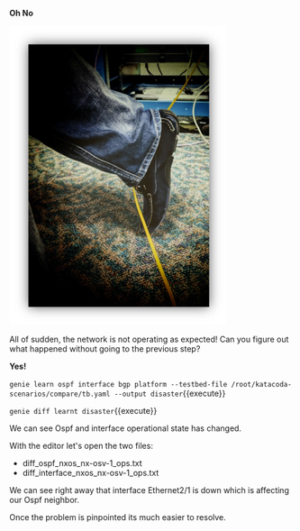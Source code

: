 **Oh No**

![oh No](https://raw.githubusercontent.com/CiscoTestAutomation/CL-DevNet-2595/master/ohNo.png)

All of sudden, the network is not operating as expected!  Can you figure out
what happened without going to the previous step?

**Yes!**

`genie learn ospf interface bgp platform --testbed-file /root/katacoda-scenarios/compare/tb.yaml --output disaster`{{execute}}

`genie diff learnt disaster`{{execute}}

We can see Ospf and interface operational state has changed.

With the editor let's open the two files:

* diff_ospf_nxos_nx-osv-1_ops.txt
* diff_interface_nxos_nx-osv-1_ops.txt

We can see right away that interface Ethernet2/1 is down which is affecting our
Ospf neighbor. 

Once the problem is pinpointed its much easier to resolve.

